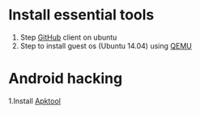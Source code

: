 # Install essential tools

1. Step <a href=/source/github.sh>GitHub</a> client on ubuntu
2. Step to install guest os (Ubuntu 14.04) using <a href=/source/QEMU.md>QEMU</a>

# Android hacking

1.Install <a href=/source/Apktool.md> Apktool </a>
